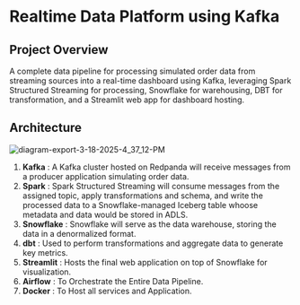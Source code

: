 # Realtime Data Platform using Kafka

## Project Overview
A complete data pipeline for processing simulated order data from streaming sources into a real-time dashboard using Kafka, leveraging Spark Structured Streaming for processing, Snowflake for warehousing, DBT for transformation, and a Streamlit web app for dashboard hosting.

## Architecture
![diagram-export-3-18-2025-4_37_12-PM](https://github.com/user-attachments/assets/8ae867ca-7cbe-44b7-9510-0ace6406a678)


1. **Kafka** : A Kafka cluster hosted on Redpanda will receive messages from a producer application simulating order data.
2. **Spark** : Spark Structured Streaming will consume messages from the assigned topic, apply transformations and schema, and write the processed data to a Snowflake-managed 
              Iceberg table whoose metadata and data would be stored in ADLS.
3. **Snowflake** : Snowflake will serve as the data warehouse, storing the data in a denormalized format.
4. **dbt** : Used to perform transformations and aggregate data to generate key metrics.
5. **Streamlit** : Hosts the final web application on top of Snowflake for visualization.
6. **Airflow** : To Orchestrate the Entire Data Pipeline.
7. **Docker** : To Host all services and Application.
